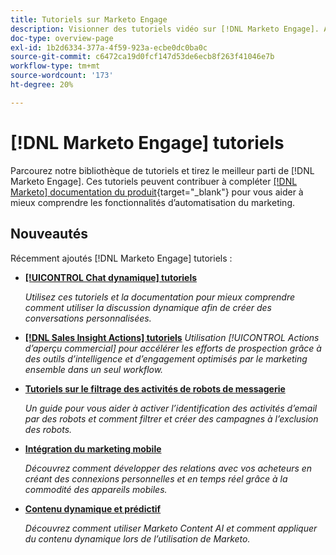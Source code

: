 ```yaml
---
title: Tutoriels sur Marketo Engage
description: Visionner des tutoriels vidéo sur [!DNL Marketo Engage]. Approfondissez votre compréhension de l’utilisation des fonctionnalités d’automatisation du marketing, etc.
doc-type: overview-page
exl-id: 1b2d6334-377a-4f59-923a-ecbe0dc0ba0c
source-git-commit: c6472ca19d0fcf147d53de6ecb8f263f41046e7b
workflow-type: tm+mt
source-wordcount: '173'
ht-degree: 20%

---
```


# [!DNL Marketo Engage] tutoriels

Parcourez notre bibliothèque de tutoriels et tirez le meilleur parti de [!DNL Marketo Engage]. Ces tutoriels peuvent contribuer à compléter [[!DNL Marketo] documentation du produit](https://experienceleague.adobe.com/docs/marketo/using/home.html){target="_blank"} pour vous aider à mieux comprendre les fonctionnalités d’automatisation du marketing.

<div id="whats-new-section">

## Nouveautés

Récemment ajoutés [!DNL Marketo Engage] tutoriels :

* **[[!UICONTROL Chat dynamique]  tutoriels](dynamic-chat/dynamic-chat-overview.md)**

   _Utilisez ces tutoriels et la documentation pour mieux comprendre comment utiliser la discussion dynamique afin de créer des conversations personnalisées._

* **[[!DNL Sales Insight Actions] tutoriels](/help/sales-insight-actions/overview.md)**
   _Utilisation [!UICONTROL Actions d’aperçu commercial] pour accélérer les efforts de prospection grâce à des outils d’intelligence et d’engagement optimisés par le marketing ensemble dans un seul workflow._

* **[Tutoriels sur le filtrage des activités de robots de messagerie](filtering-email-bot-activities/setup.md)**

   _Un guide pour vous aider à activer l’identification des activités d’email par des robots et comment filtrer et créer des campagnes à l’exclusion des robots._

* **[Intégration du marketing mobile](cross-channel-marketing/mobile-marketing-learn.md)**

   _Découvrez comment développer des relations avec vos acheteurs en créant des connexions personnelles et en temps réel grâce à la commodité des appareils mobiles._

* **[Contenu dynamique et prédictif](email-marketing/dynamic-and-predictive-content-learn.md)**

   _Découvrez comment utiliser Marketo Content AI et comment appliquer du contenu dynamique lors de l’utilisation de Marketo._

</div>
<div id="recs-overview-body-1"></div>
<div id="recs-overview-body-2"></div>
<div id="recs-overview-body-3"></div>
<div id="recs-overview-body-4"></div>
<div id="recs-overview-body-5"></div>
<div id="recs-overview-body-6"></div>
